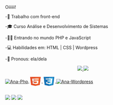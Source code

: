 Oiiiiii!

-👾 Trabalho com front-end

-🎓 Curso Análise e Desenvolvimento de Sistemas

-👩‍💻 Entrando no mundo PHP e  JavaScript

-💻 Habilidades em: HTML | CSS | Wordpress

-🤩 Pronous: ela/dela

<div align="center">
  <a href="https://github.com/analissa">
  <img height="180em" src="https://github-readme-stats.vercel.app/api?username=analissa&show_icons=true&theme=dracula&include_all_commits=true&count_private=true"/>
  <img height="180em" src="https://github-readme-stats.vercel.app/api/top-langs/?username=analissa&layout=compact&langs_count=7&theme=dracula"/>
</div>
  
<div style="display: inline_block"><br>
  <img align="center" alt="Ana-Php" height="30" width="40" src="https://cdn.jsdelivr.net/gh/devicons/devicon/icons/php/php-plain.svg">
  <img align="center" alt="Ana-HTML" height="30" width="40" src="https://raw.githubusercontent.com/devicons/devicon/master/icons/html5/html5-original.svg">
  <img align="center" alt="Ana-CSS" height="30" width="40" src="https://raw.githubusercontent.com/devicons/devicon/master/icons/css3/css3-original.svg">
  <img align="center" alt="Ana-Wordpress" height="30" width="40" src="https://cdn.jsdelivr.net/gh/devicons/devicon/icons/wordpress/wordpress-original.svg">
</div>
  
  ##
 
<div> 
  <a href="https://instagram.com/analissach" target="_blank"><img src="https://img.shields.io/badge/-Instagram-%23E4405F?style=for-the-badge&logo=instagram&logoColor=white" target="_blank"></a>
  <a href = "mailto:nanachalfunn@gmail.com"><img src="https://img.shields.io/badge/-Gmail-%23333?style=for-the-badge&logo=gmail&logoColor=white" target="_blank"></a>
  <a href="https://www.linkedin.com/in/ana-lissa-chalfun-3847a3178" target="_blank"><img src="https://img.shields.io/badge/-LinkedIn-%230077B5?style=for-the-badge&logo=linkedin&logoColor=white" target="_blank"></a> 
  
</div>
